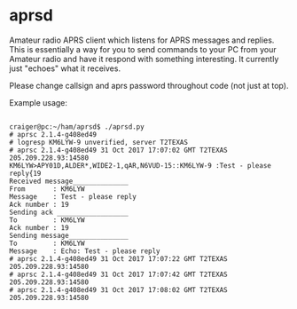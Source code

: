 # aprsd
Amateur radio APRS client which listens for APRS messages and replies.  This is essentially a way for you to send commands to your PC from your Amateur radio and have it respond with something interesting.  It currently just "echoes" what it receives.

Please change callsign and aprs password throughout code (not just at top).

Example usage:

```

craiger@pc:~/ham/aprsd$ ./aprsd.py
# aprsc 2.1.4-g408ed49
# logresp KM6LYW-9 unverified, server T2TEXAS
# aprsc 2.1.4-g408ed49 31 Oct 2017 17:07:02 GMT T2TEXAS 205.209.228.93:14580
KM6LYW>APY01D,ALDER*,WIDE2-1,qAR,N6VUD-15::KM6LYW-9 :Test - please reply{19
Received message______________
From       : KM6LYW
Message    : Test - please reply
Ack number : 19
Sending ack __________________
To         : KM6LYW
Ack number : 19
Sending message_______________
To         : KM6LYW
Message    : Echo: Test - please reply
# aprsc 2.1.4-g408ed49 31 Oct 2017 17:07:22 GMT T2TEXAS 205.209.228.93:14580
# aprsc 2.1.4-g408ed49 31 Oct 2017 17:07:42 GMT T2TEXAS 205.209.228.93:14580
# aprsc 2.1.4-g408ed49 31 Oct 2017 17:08:02 GMT T2TEXAS 205.209.228.93:14580

```

